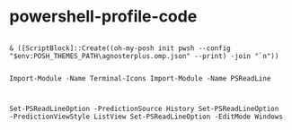 # powershell-profile-code

<code>
& ([ScriptBlock]::Create((oh-my-posh init pwsh --config "$env:POSH_THEMES_PATH\agnosterplus.omp.json" --print) -join "`n"))

Import-Module -Name Terminal-Icons
Import-Module -Name PSReadLine

Set-PSReadLineOption -PredictionSource History
Set-PSReadLineOption -PredictionViewStyle ListView
Set-PSReadLineOption -EditMode Windows
</code>
